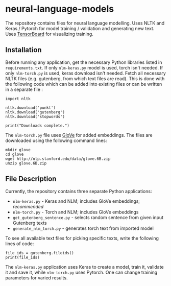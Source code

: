 # neural-language-models
The repository contains files for neural language modelling. Uses NLTK and Keras / Pytorch for model training / validation and generating new text. Uses [TensorBoard](https://www.tensorflow.org/tensorboard) for visualizing training. 

## Installation

Before running any application, get the necessary Python libraries listed in `requirements.txt`. If only `nlm-keras.py` model is used, torch isn't needed. If only `nlm-torch.py` is used, keras download isn't needed. Fetch all necessary NLTK files (e.g. gutenberg, from which text files are read). This is done with the following code which can be added into existing files or can be written in a separate file :

```
import nltk

nltk.download('punkt')
nltk.download('gutenberg')
nltk.download('stopwords')

print("Downloads complete.")
```

The `nlm-torch.py` file uses [GloVe](https://nlp.stanford.edu/projects/glove/) for added embeddings. The files are downloaded using the following command lines:

```
mkdir glove
cd glove
wget http://nlp.stanford.edu/data/glove.6B.zip
unzip glove.6B.zip
```

## File Description

Currently, the repository contains three separate Python applications:
- `nlm-keras.py` - Keras and NLM; includes GloVe embeddings; *recommended*
- `nlm-torch.py` - Torch and NLM; includes GloVe embeddings
- `get_gutenberg_sentence.py` - selects random sentence from given input Gutenberg texts
- `generate_nlm_torch.py` - generates torch text from imported model

To see all available text files for picking specific texts, write the following lines of code:

```
file_ids = gutenberg.fileids()
print(file_ids)
```

The `nlm-keras.py` application uses Keras to create a model, train it, validate it and save it, while `nlm-torch.py` uses Pytorch. One can change training parameters for varied results.
